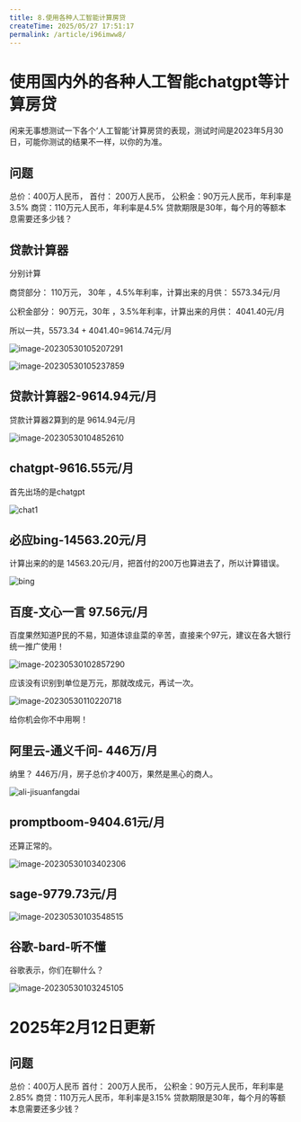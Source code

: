 ```yaml
---
title: 8.使用各种人工智能计算房贷
createTime: 2025/05/27 17:51:17
permalink: /article/i96imww8/
---
```

# 使用国内外的各种人工智能chatgpt等计算房贷



闲来无事想测试一下各个‘人工智能’计算房贷的表现，测试时间是2023年5月30日，可能你测试的结果不一样，以你的为准。

## 问题

总价：400万人民币，
首付： 200万人民币，
公积金：90万元人民币，年利率是3.5%
商贷：110万元人民币，年利率是4.5%
贷款期限是30年，每个月的等额本息需要还多少钱？



## 贷款计算器

分别计算

商贷部分： 110万元， 30年 ，4.5%年利率，计算出来的月供： 5573.34元/月

公积金部分： 90万元，30年 ，3.5%年利率，计算出来的月供： 4041.40元/月

所以一共，5573.34 + 4041.40=9614.74元/月

![image-20230530105207291](https://imgoss.xgss.net/picgo/image-20230530105207291.png?aliyun)

![image-20230530105237859](https://imgoss.xgss.net/picgo/image-20230530105237859.png?aliyun)



## 贷款计算器2-9614.94元/月

贷款计算器2算到的是 9614.94元/月

![image-20230530104852610](https://imgoss.xgss.net/picgo/image-20230530104852610.png?aliyun)



## chatgpt-9616.55元/月

首先出场的是chatgpt

![chat1](https://imgoss.xgss.net/picgo/chat1.png?aliyun)



## 必应bing-14563.20元/月

计算出来的的是 14563.20元/月，把首付的200万也算进去了，所以计算错误。

![bing](https://imgoss.xgss.net/picgo/bing.png?aliyun)



## 百度-文心一言 97.56元/月

百度果然知道P民的不易，知道体谅韭菜的辛苦，直接来个97元，建议在各大银行统一推广使用！

![image-20230530102857290](https://imgoss.xgss.net/picgo/image-20230530102857290.png?aliyun)

应该没有识别到单位是万元，那就改成元，再试一次。

![image-20230530110220718](https://imgoss.xgss.net/picgo/image-20230530110220718.png?aliyun)

给你机会你不中用啊！



## 阿里云-通义千问- 446万/月

纳里？ 446万/月，房子总价才400万，果然是黑心的商人。 

![ali-jisuanfangdai](https://imgoss.xgss.net/picgo/ali-jisuanfangdai.png?aliyun)



## promptboom-9404.61元/月

还算正常的。

![image-20230530103402306](https://imgoss.xgss.net/picgo/image-20230530103402306.png?aliyun)

## sage-9779.73元/月

![image-20230530103548515](https://imgoss.xgss.net/picgo/image-20230530103548515.png?aliyun)

## 谷歌-bard-听不懂

谷歌表示，你们在聊什么？

![image-20230530103245105](https://imgoss.xgss.net/picgo/image-20230530103245105.png?aliyun)





# 2025年2月12日更新



## 问题

总价：400万人民币
首付： 200万人民币，
公积金：90万元人民币，年利率是2.85%
商贷：110万元人民币，年利率是3.15%
贷款期限是30年，每个月的等额本息需要还多少钱？









